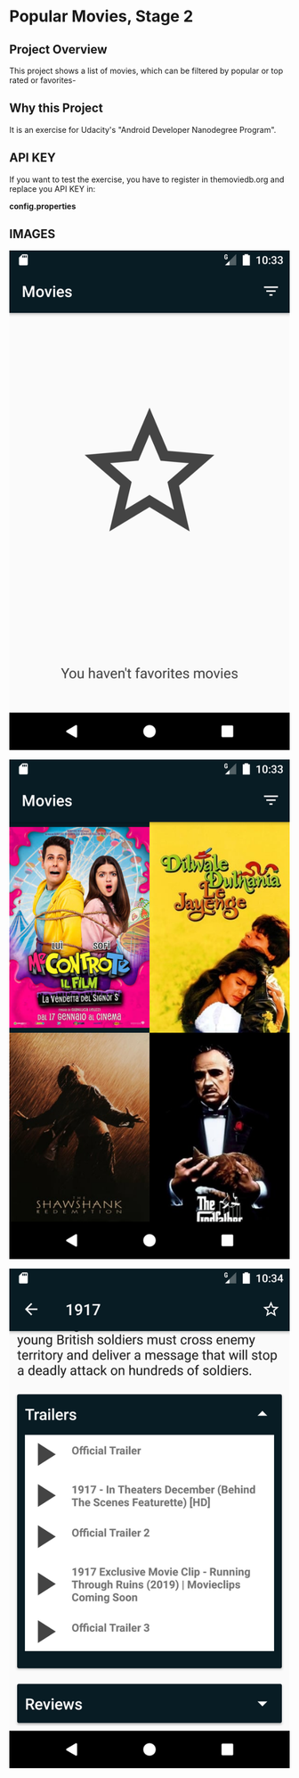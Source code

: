 # Popular Movies, Stage 2

## Project Overview
This project shows a list of movies, which can be filtered by popular or top rated or favorites-

## Why this Project

It is an exercise for Udacity's "Android Developer Nanodegree Program".

## API KEY

If you want to test the exercise, you have to register in themoviedb.org and replace you API KEY in:

**config.properties**

## IMAGES

![](images/mobile_favorites.png)

![](images/mobile_movies.png)

![](images/mobile_trailers.png)
